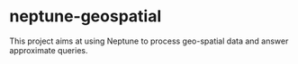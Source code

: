 # neptune-geospatial
This project aims at using Neptune to process geo-spatial data and answer approximate queries. 
